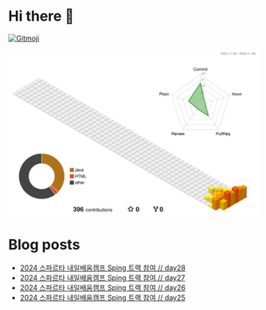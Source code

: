 # Hi there 👋
<a href="https://gitmoji.dev">
  <img
    src="https://img.shields.io/badge/gitmoji-%20😜%20😍-FFDD67.svg?style=flat-square"
    alt="Gitmoji"
  />
</a>

<!--
**chews26/chews26** is a ✨ _special_ ✨ repository because its `README.md` (this file) appears on your GitHub profile.

Here are some ideas to get you started:

- 🔭 I’m currently working on ...
- 🌱 I’m currently learning ...
- 👯 I’m looking to collaborate on ...
- 🤔 I’m looking for help with ...
- 💬 Ask me about ...
- 📫 How to reach me: ...
- 😄 Pronouns: ...
- ⚡ Fun fact: ...
-->
![](./profile-3d-contrib/profile-season-animate.svg)

# Blog posts
<!-- BLOG-POST-LIST:START -->
- [2024 스파르타 내일배움캠프 Sping 트랙 참여 // day28](https://shinelee26.tistory.com/37)
- [2024 스파르타 내일배움캠프 Sping 트랙 참여 // day27](https://shinelee26.tistory.com/36)
- [2024 스파르타 내일배움캠프 Sping 트랙 참여 // day26](https://shinelee26.tistory.com/35)
- [2024 스파르타 내일배움캠프 Sping 트랙 참여 // day25](https://shinelee26.tistory.com/34)
<!-- BLOG-POST-LIST:END -->
